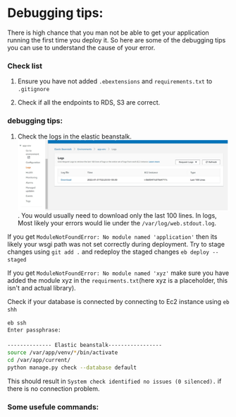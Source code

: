 # Debugging tips:

There is high chance that you man not be able to get your application running the first time you deploy it. So here are some of the debugging tips you can use to understand the cause of your error.

### Check list

1. Ensure you have not added `.ebextensions` and `requirements.txt` to `.gitignore`

2. Check if all the endpoints to RDS, S3 are correct.

### debugging tips:

1. Check the logs in the elastic beanstalk.
![Logs](images\logs.jpg). 
You would usually need to download only the last 100 lines. In logs, Most likely your errors would lie under the `/var/log/web.stdout.log`.

If you get `ModuleNotFoundError: No module named 'application'` then its likely your wsgi path was not set correctly during deployment. Try to stage changes using `git add .` and redeploy the staged changes `eb deploy --staged`

If you get `ModuleNotFoundError: No module named 'xyz'` make sure you have added the module xyz in the `requirments.txt`(here xyz is a placeholder, this isn't and actual library).

Check if your database is connected by connecting to Ec2 instance using `eb shh`
```sh
eb ssh
Enter passphrase:

-------------- Elastic beanstalk-----------------
source /var/app/venv/*/bin/activate
cd /var/app/current/
python manage.py check --database default
```
This should  result in `System check identified no issues (0 silenced).` if there is no connection problem.


### Some usefule commands:
